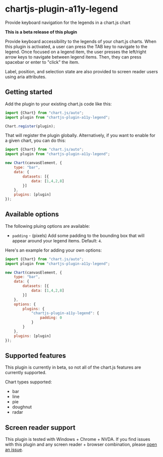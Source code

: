 # chartjs-plugin-a11y-legend
Provide keyboard navigation for the legends in a chart.js chart

**This is a beta release of this plugin**

Provide keyboard accessibility to the legends of your chart.js charts. When this plugin is activated, a user can press the TAB key to navigate to the legend. Once focused on a legend item, the user presses the left/right arrow keys to navigate between legend items. Then, they can press spacebar or enter to "click" the item.

Label, position, and selection state are also provided to screen reader users using aria attributes.

## Getting started

Add the plugin to your existing chart.js code like this:

```js
import {Chart} from "chart.js/auto";
import plugin from "chartjs-plugin-a11y-legend";

Chart.register(plugin);
```

That will register the plugin globally. Alternatively, if you want to enable for a given chart, you can do this:

```js
import {Chart} from "chart.js/auto";
import plugin from "chartjs-plugin-a11y-legend";

new Chart(canvasElement, {
    type: "bar",
    data: {
        datasets: [{
            data: [1,4,2,8]
        }]
    },
    plugins: [plugin]
});
```

## Available options

The following pluing options are available:
* `padding` - (pixels) Add some padding to the bounding box that will appear around your legend items. Default: `4`.

Here's an example for adding your own options:
```js
import {Chart} from "chart.js/auto";
import plugin from "chartjs-plugin-a11y-legend";

new Chart(canvasElement, {
    type: "bar",
    data: {
        datasets: [{
            data: [1,4,2,8]
        }]
    },
    options: {
        plugins: {
            "chartjs-plugin-a11y-legend": {
                padding: 0
            }
        }
    },
    plugins: [plugin]
});
```

## Supported features

This plugin is currently in beta, so not all of the chart.js features are currently supported.

Chart types supported:
* bar
* line
* pie
* doughnut
* radar


## Screen reader support

This plugin is tested with Windows + Chrome + NVDA. If you find issues with this plugin and any screen reader + browser combination, please [open an issue](https://github.com/julianna-langston/chartjs-plugin-a11y-legend/issues).